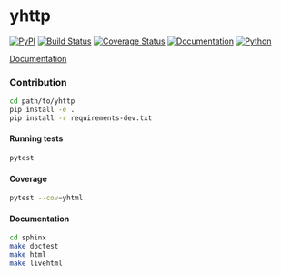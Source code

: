# yhttp

[![PyPI](http://img.shields.io/pypi/v/yhttp.svg)](https://pypi.python.org/pypi/yhttp)
[![Build Status](https://travis-ci.org/yhttp/yhttp.svg?branch=master)](https://travis-ci.org/yhttp/yhttp)
[![Coverage Status](https://coveralls.io/repos/github/yhttp/yhttp/badge.svg?branch=master)](https://coveralls.io/github/yhttp/yhttp?branch=master)
[![Documentation](https://img.shields.io/badge/Documentation-almost%20done!-blue)](http://yhttp.dobisel.com)
[![Python](https://img.shields.io/badge/Python-%3E%3D3.6-blue)](https://python.org)

[Documentation](http://yhttp.dobisel.com)

### Contribution

```bash
cd path/to/yhttp
pip install -e .
pip install -r requirements-dev.txt
```

#### Running tests

```bash
pytest
```

#### Coverage

```bash
pytest --cov=yhtml
```

#### Documentation

```bash
cd sphinx
make doctest
make html
make livehtml
```

